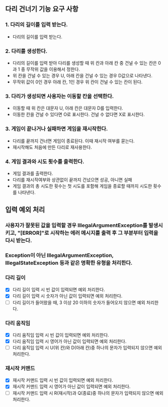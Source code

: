 
## 다리 건너기 기능 요구 사항

### 1. 다리의 길이를 입력 받는다.
- 다리의 길이를 입력 받는다.

### 2. 다리를 생성한다.
- 다리의 길이를 입력 받아 다리를 생성할 때 위 칸과 아래 칸 중 건널 수 있는 칸은 0과 1 중 무작위 값을 이용해서 정한다.
- 위 칸을 건널 수 있는 경우 U, 아래 칸을 건널 수 있는 경우 D값으로 나타낸다.
- 무작위 값이 0인 경우 아래 칸, 1인 경우 위 칸이 건널 수 있는 칸이 된다.

### 3. 다리가 생성되면 사용자는 이동할 칸을 선택한다.
- 이동할 때 위 칸은 대문자 U, 아래 칸은 대문자 D를 입력한다.
- 이동한 칸을 건널 수 있다면 O로 표시한다. 건널 수 없다면 X로 표시한다.

### 3. 게임이 끝나거나 실패하면 게임을 재시작한다.
- 다리를 끝까지 건너면 게임이 종료된다. 이때 재시작 여부를 묻는다.
- 재시작해도 처음에 만든 다리로 재사용한다.

### 4. 게임 결과와 시도 횟수를 출력한다.
- 게임 결과를 출력한다.
- 다리를 재시작여부와 상관없이 끝까지 건넜으면 성공, 아니면 실패
- 게임 결과의 총 시도한 횟수는 첫 시도를 포함해 게임을 종료할 때까지 시도한 횟수를 나타낸다.





## 입력 예외 처리
### 사용자가 잘못된 값을 입력할 경우 IllegalArgumentException를 발생시키고, "[ERROR]"로 시작하는 에러 메시지를 출력 후 그 부분부터 입력을 다시 받는다.
### Exception이 아닌 IllegalArgumentException, IllegalStateException 등과 같은 명확한 유형을 처리한다.

### 다리 길이
- [x] 다리 길이 입력 시 빈 값이 입력되면 예외 처리한다.
- [x] 다리 길이 입력 시 숫자가 아닌 값이 입력되면 예외 처리한다.
- [ ] 다리 길이가 들어왔을 때, 3 이상 20 이하의 숫자가 들어오지 않으면 예외 처리한다.

### 다리 움직임
- [x] 다리 움직임 입력 시 빈 값이 입력되면 예외 처리한다.
- [x] 다리 움직임 입력 시 영어가 아닌 값이 입력되면 예외 처리한다.
- [ ] 다리 움직임 입력 시 U(위 칸)와 D(아래 칸)중 하나의 문자가 입력되지 않으면 예외 처리한다.

### 재시작 커맨드
- [x] 재시작 커맨드 입력 시 빈 값이 입력되면 예외 처리한다.
- [x] 재시작 커맨드 입력 시 영어가 아닌 값이 입력되면 예외 처리한다.
- [ ] 재시작 커맨드 입력 시 R(재시작)과 Q(종료)중 하나의 문자가 입력되지 않으면 예외 처리한다.
